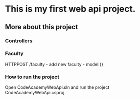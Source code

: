 # This is my first web api project.
## More about this project
### Controllers
### Faculty
HTTPPOST /faculty - add new faculty - model {}


### How to run the project

Open CodeAcademyWebApi.sln and run the project CodeAcademyWebApi.csproj
